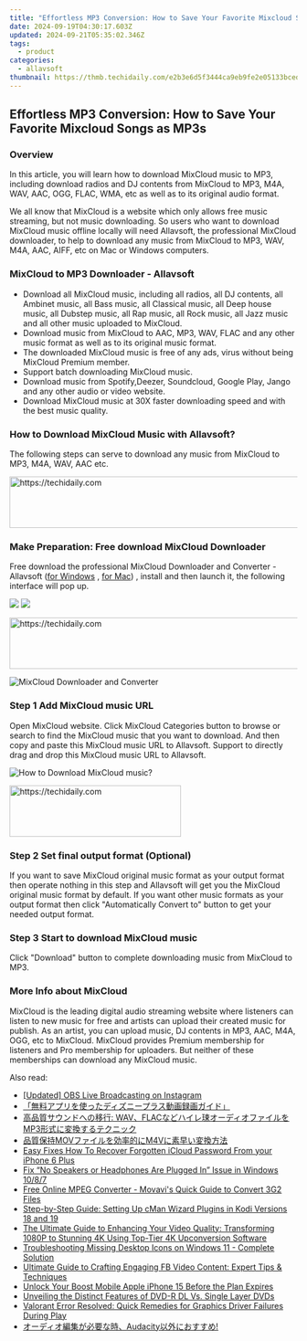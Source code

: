 ```yaml
---
title: "Effortless MP3 Conversion: How to Save Your Favorite Mixcloud Songs as MP3s"
date: 2024-09-19T04:30:17.603Z
updated: 2024-09-21T05:35:02.346Z
tags:
  - product
categories:
  - allavsoft
thumbnail: https://thmb.techidaily.com/e2b3e6d5f3444ca9eb9fe2e05133bcedc239a2116beb3419cf2a3656ee84dbb0.jpg
---
```


## Effortless MP3 Conversion: How to Save Your Favorite Mixcloud Songs as MP3s

### Overview

In this article, you will learn how to download MixCloud music to MP3, including download radios and DJ contents from MixCloud to MP3, M4A, WAV, AAC, OGG, FLAC, WMA, etc as well as to its original audio format.

We all know that MixCloud is a website which only allows free music streaming, but not music downloading. So users who want to download MixCloud music offline locally will need Allavsoft, the professional MixCloud downloader, to help to download any music from MixCloud to MP3, WAV, M4A, AAC, AIFF, etc on Mac or Windows computers.

### MixCloud to MP3 Downloader - Allavsoft

* Download all MixCloud music, including all radios, all DJ contents, all Ambinet music, all Bass music, all Classical music, all Deep house music, all Dubstep music, all Rap music, all Rock music, all Jazz music and all other music uploaded to MixCloud.
* Download music from MixCloud to AAC, MP3, WAV, FLAC and any other music format as well as to its original music format.
* The downloaded MixCloud music is free of any ads, virus without being MixCloud Premium member.
* Support batch downloading MixCloud music.
* Download music from Spotify,Deezer, Soundcloud, Google Play, Jango and any other audio or video website.
* Download MixCloud music at 30X faster downloading speed and with the best music quality.

### How to Download MixCloud Music with Allavsoft?

The following steps can serve to download any music from MixCloud to MP3, M4A, WAV, AAC etc.

<!-- affiliate ads begin -->
<a href="https://unicoeye.pxf.io/c/5597632/2134243/18498" target="_top" id="2134243">
  <img src="//a.impactradius-go.com/display-ad/18498-2134243" border="0" alt="https://techidaily.com" width="728" height="90"/>
</a>
<img height="0" width="0" src="https://unicoeye.pxf.io/i/5597632/2134243/18498" style="position:absolute;visibility:hidden;" border="0" />
<!-- affiliate ads end -->

### Make Preparation: Free download MixCloud Downloader

Free download the professional MixCloud Downloader and Converter - Allavsoft ([for Windows](https://tools.techidaily.com/allavsoft/products/) , [for Mac](https://tools.techidaily.com/allavsoft/products/)) , install and then launch it, the following interface will pop up.

[![](https://www.allavsoft.com/how-to/../images/how-to/free-download-win.jpg)](https://tools.techidaily.com/allavsoft/products/) [![](https://www.allavsoft.com/how-to/../images/how-to/free-download-mac.jpg)](https://tools.techidaily.com/allavsoft/products/)

<!-- affiliate ads begin -->
<a href="https://laganoo.pxf.io/c/5597632/1528703/16446" target="_top" id="1528703">
  <img src="//a.impactradius-go.com/display-ad/16446-1528703" border="0" alt="https://techidaily.com" width="728" height="90"/>
</a>
<img height="0" width="0" src="https://laganoo.pxf.io/i/5597632/1528703/16446" style="position:absolute;visibility:hidden;" border="0" />
<!-- affiliate ads end -->

![MixCloud Downloader and Converter](https://www.allavsoft.com/how-to/../images/allavsoft/screen-shot-600.jpg)

### Step 1 Add MixCloud music URL

Open MixCloud website. Click MixCloud Categories button to browse or search to find the MixCloud music that you want to download. And then copy and paste this MixCloud music URL to Allavsoft. Support to directly drag and drop this MixCloud music URL to Allavsoft.

![How to Download MixCloud music?](https://www.allavsoft.com/how-to/../images/how-to/download-rtmp-video/download-rtmp-video.jpg)

<!-- affiliate ads begin -->
<a href="https://aligracehair.sjv.io/c/5597632/1915865/19272" target="_top" id="1915865">
  <img src="//a.impactradius-go.com/display-ad/19272-1915865" border="0" alt="https://techidaily.com" width="300" height="90"/>
</a>
<img height="0" width="0" src="https://aligracehair.sjv.io/i/5597632/1915865/19272" style="position:absolute;visibility:hidden;" border="0" />
<!-- affiliate ads end -->

### Step 2 Set final output format (Optional)

If you want to save MixCloud original music format as your output format then operate nothing in this step and Allavsoft will get you the MixCloud original music format by default. If you want other music formats as your output format then click "Automatically Convert to" button to get your needed output format.

### Step 3 Start to download MixCloud music

Click "Download" button to complete downloading music from MixCloud to MP3.

### More Info about MixCloud

MixCloud is the leading digital audio streaming website where listeners can listen to new music for free and artists can upload their created music for publish. As an artist, you can upload music, DJ contents in MP3, AAC, M4A, OGG, etc to MixCloud. MixCloud provides Premium membership for listeners and Pro membership for uploaders. But neither of these memberships can download any MixCloud music.

<ins class="adsbygoogle"
     style="display:block"
     data-ad-format="autorelaxed"
     data-ad-client="ca-pub-7571918770474297"
     data-ad-slot="1223367746"></ins>

<ins class="adsbygoogle"
     style="display:block"
     data-ad-client="ca-pub-7571918770474297"
     data-ad-slot="8358498916"
     data-ad-format="auto"
     data-full-width-responsive="true"></ins>

<span class="atpl-alsoreadstyle">Also read:</span>
<div><ul>
<li><a href="https://video-screen-grab.techidaily.com/updated-obs-live-broadcasting-on-instagram/"><u>[Updated] OBS Live Broadcasting on Instagram</u></a></li>
<li><a href="https://win-luxury.techidaily.com/44cm54sh5paz44ki44ox44oq44ks5l244gj44gf44oh44kj44k644ol44o844ox44op44k55yuv55s76yyy55s744ks44kk44oj44cn/"><u>「無料アプリを使ったディズニープラス動画録画ガイド」</u></a></li>
<li><a href="https://win-luxury.techidaily.com/wavflacmp3/"><u>高品質サウンドへの移行: WAV、FLACなどハイレ㻋オーディオファイルをMP3形式に変換するテクニック</u></a></li>
<li><a href="https://win-luxury.techidaily.com/movm4v/"><u>品質保持MOVファイルを効率的にM4Vに素早い変換方法</u></a></li>
<li><a href="https://activate-lock.techidaily.com/easy-fixes-how-to-recover-forgotten-icloud-password-from-your-iphone-6-plus-by-drfone-ios/"><u>Easy Fixes How To Recover Forgotten iCloud Password From your iPhone 6 Plus</u></a></li>
<li><a href="https://sound-issues.techidaily.com/1723014785664-fix-no-speakers-or-headphones-are-plugged-in-issue-in-windows-1087/"><u>Fix “No Speakers or Headphones Are Plugged In” Issue in Windows 10/8/7</u></a></li>
<li><a href="https://vp-tips.techidaily.com/free-online-mpeg-converter-movavis-quick-guide-to-convert-3g2-files/"><u>Free Online MPEG Converter - Movavi's Quick Guide to Convert 3G2 Files</u></a></li>
<li><a href="https://solve-helper.techidaily.com/step-by-step-guide-setting-up-cman-wizard-plugins-in-kodi-versions-18-and-19/"><u>Step-by-Step Guide: Setting Up cMan Wizard Plugins in Kodi Versions 18 and 19</u></a></li>
<li><a href="https://win-luxury.techidaily.com/the-ultimate-guide-to-enhancing-your-video-quality-transforming-1080p-to-stunning-4k-using-top-tier-4k-upconversion-software/"><u>The Ultimate Guide to Enhancing Your Video Quality: Transforming 1080P to Stunning 4K Using Top-Tier 4K Upconversion Software</u></a></li>
<li><a href="https://win-howtos.techidaily.com/troubleshooting-missing-desktop-icons-on-windows-11-complete-solution/"><u>Troubleshooting Missing Desktop Icons on Windows 11 - Complete Solution</u></a></li>
<li><a href="https://win-luxury.techidaily.com/ultimate-guide-to-crafting-engaging-fb-video-content-expert-tips-and-techniques/"><u>Ultimate Guide to Crafting Engaging FB Video Content: Expert Tips & Techniques</u></a></li>
<li><a href="https://sim-unlock.techidaily.com/unlock-your-boost-mobile-apple-iphone-15-before-the-plan-expires-by-drfone-ios/"><u>Unlock Your Boost Mobile Apple iPhone 15 Before the Plan Expires</u></a></li>
<li><a href="https://win-luxury.techidaily.com/unveiling-the-distinct-features-of-dvd-r-dl-vs-single-layer-dvds/"><u>Unveiling the Distinct Features of DVD-R DL Vs. Single Layer DVDs</u></a></li>
<li><a href="https://win-answers.techidaily.com/valorant-error-resolved-quick-remedies-for-graphics-driver-failures-during-play/"><u>Valorant Error Resolved: Quick Remedies for Graphics Driver Failures During Play</u></a></li>
<li><a href="https://win-luxury.techidaily.com/1726029374273-audacity/"><u>オーディオ編集が必要な時、Audacity以外におすすめ!</u></a></li>
</ul></div>

